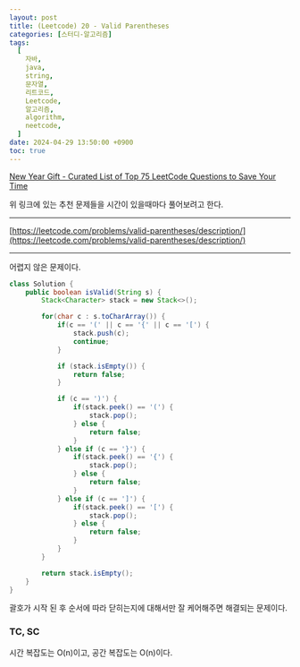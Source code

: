```yaml
---
layout: post
title: (Leetcode) 20 - Valid Parentheses
categories: [스터디-알고리즘]
tags:
  [
    자바,
    java,
    string,
    문자열,
    리트코드,
    Leetcode,
    알고리즘,
    algorithm,
    neetcode,
  ]
date: 2024-04-29 13:50:00 +0900
toc: true
---
```


[New Year Gift - Curated List of Top 75 LeetCode Questions to Save Your Time](https://www.teamblind.com/post/New-Year-Gift---Curated-List-of-Top-75-LeetCode-Questions-to-Save-Your-Time-OaM1orEU)

위 링크에 있는 추천 문제들을 시간이 있을때마다 풀어보려고 한다.

---

[https://leetcode.com/problems/valid-parentheses/description/](https://leetcode.com/problems/valid-parentheses/description/)

---

어렵지 않은 문제이다.

```java
class Solution {
    public boolean isValid(String s) {
        Stack<Character> stack = new Stack<>();

        for(char c : s.toCharArray()) {
            if(c == '(' || c == '{' || c == '[') {
                stack.push(c);
                continue;
            }

            if (stack.isEmpty()) {
                return false;
            }

            if (c == ')') {
                if(stack.peek() == '(') {
                    stack.pop();
                } else {
                    return false;
                }
            } else if (c == '}') {
                if(stack.peek() == '{') {
                    stack.pop();
                } else {
                    return false;
                }
            } else if (c == ']') {
                if(stack.peek() == '[') {
                    stack.pop();
                } else {
                    return false;
                }
            }
        }

        return stack.isEmpty();
    }
}
```

괄호가 시작 된 후 순서에 따라 닫히는지에 대해서만 잘 케어해주면 해결되는 문제이다.

### TC, SC

시간 복잡도는 O(n)이고, 공간 복잡도는 O(n)이다.
